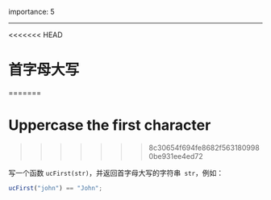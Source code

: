 importance: 5

---

<<<<<<< HEAD
# 首字母大写
=======
# Uppercase the first character
>>>>>>> 8c30654f694fe8682f5631809980be931ee4ed72

写一个函数 `ucFirst(str)`，并返回首字母大写的字符串` str`，例如：

```js
ucFirst("john") == "John";
```

